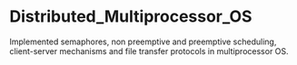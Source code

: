 # Distributed_Multiprocessor_OS

Implemented semaphores, non preemptive and preemptive scheduling, client-server mechanisms and file transfer protocols in multiprocessor OS.
